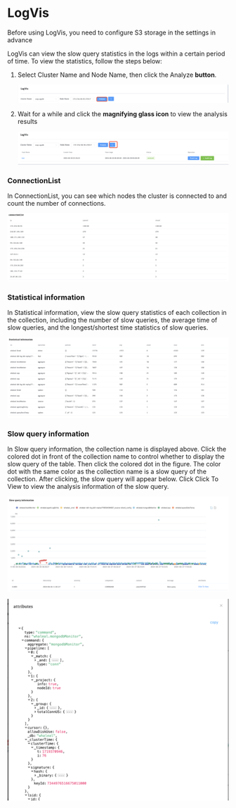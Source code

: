 # LogVis

Before using LogVis, you need to configure S3 storage in the settings in advance



LogVis can view the slow query statistics in the logs within a certain period of time. To view the statistics, follow the steps below:

1. Select Cluster Name and Node Name, then click the Analyze **button**.

   ![Start Diagnose Session](../../images/whaleal-platform-Images/10-diagnose/start-logvis.png)

2. Wait for a while and click the **magnifying glass icon** to view the analysis results

   ![Start Diagnose Session](../../images/whaleal-platform-Images/10-diagnose/result.png)

### ConnectionList

In ConnectionList, you can see which nodes the cluster is connected to and count the number of connections.

![Start Diagnose Session](../../images/whaleal-platform-Images/10-diagnose/connection-list.png)

### Statistical information

In Statistical information, view the slow query statistics of each collection in the collection, including the number of slow queries, the average time of slow queries, and the longest/shortest time statistics of slow queries.

![Start Diagnose Session](../../images/whaleal-platform-Images/10-diagnose/slow.png)



### Slow query information

In Slow query information, the collection name is displayed above. Click the colored dot in front of the collection name to control whether to display the slow query of the table. Then click the colored dot in the figure. The color dot with the same color as the collection name is a slow query of the collection. After clicking, the slow query will appear below. Click Click To View to view the analysis information of the slow query.



![Start Diagnose Session](../../images/whaleal-platform-Images/10-diagnose/slowp.png)



![Start Diagnose Session](../../images/whaleal-platform-Images/10-diagnose/slow-log-info.png)
